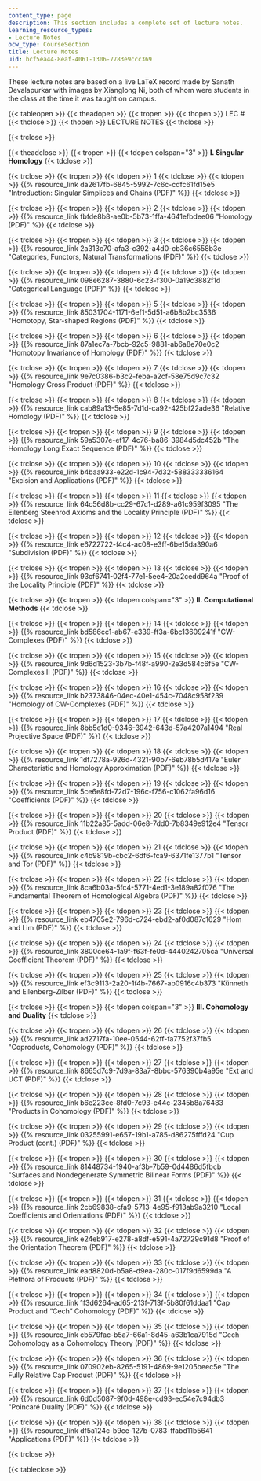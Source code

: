 ```yaml
---
content_type: page
description: This section includes a complete set of lecture notes.
learning_resource_types:
- Lecture Notes
ocw_type: CourseSection
title: Lecture Notes
uid: bcf5ea44-8eaf-4061-1306-7783e9ccc369
---
```


These lecture notes are based on a live LaTeX record made by Sanath Devalapurkar with images by Xianglong Ni, both of whom were students in the class at the time it was taught on campus.

{{< tableopen >}}
{{< theadopen >}}
{{< tropen >}}
{{< thopen >}}
LEC #
{{< thclose >}}
{{< thopen >}}
LECTURE NOTES
{{< thclose >}}

{{< trclose >}}

{{< theadclose >}}
{{< tropen >}}
{{< tdopen colspan="3" >}}
**I. Singular Homology**
{{< tdclose >}}

{{< trclose >}}
{{< tropen >}}
{{< tdopen >}}
1
{{< tdclose >}}
{{< tdopen >}}
{{% resource_link da2617fb-6845-5992-7c6c-cdfc61fd15e5 "Introduction: Singular Simplices and Chains (PDF)" %}}
{{< tdclose >}}

{{< trclose >}}
{{< tropen >}}
{{< tdopen >}}
2
{{< tdclose >}}
{{< tdopen >}}
{{% resource_link fbfde8b8-ae0b-5b73-1ffa-4641efbdee06 "Homology (PDF)" %}}
{{< tdclose >}}

{{< trclose >}}
{{< tropen >}}
{{< tdopen >}}
3
{{< tdclose >}}
{{< tdopen >}}
{{% resource_link 2a313c70-afa3-c392-a4d0-cb36c6558b3e "Categories, Functors, Natural Transformations (PDF)" %}}
{{< tdclose >}}

{{< trclose >}}
{{< tropen >}}
{{< tdopen >}}
4
{{< tdclose >}}
{{< tdopen >}}
{{% resource_link 098e6287-3880-6c23-f300-0a19c3882f1d "Categorical Language (PDF)" %}}
{{< tdclose >}}

{{< trclose >}}
{{< tropen >}}
{{< tdopen >}}
5
{{< tdclose >}}
{{< tdopen >}}
{{% resource_link 85031704-1171-6ef1-5d51-a6b8b2bc3536 "Homotopy, Star-shaped Regions (PDF)" %}}
{{< tdclose >}}

{{< trclose >}}
{{< tropen >}}
{{< tdopen >}}
6
{{< tdclose >}}
{{< tdopen >}}
{{% resource_link 87a1ec7a-7bcb-92c5-9881-ab6a8e70e0c2 "Homotopy Invariance of Homology (PDF)" %}}
{{< tdclose >}}

{{< trclose >}}
{{< tropen >}}
{{< tdopen >}}
7
{{< tdclose >}}
{{< tdopen >}}
{{% resource_link 9e7c0386-b3c2-feba-a2cf-58e75d9c7c32 "Homology Cross Product (PDF)" %}}
{{< tdclose >}}

{{< trclose >}}
{{< tropen >}}
{{< tdopen >}}
8
{{< tdclose >}}
{{< tdopen >}}
{{% resource_link cab89a13-5e85-7d1d-ca92-425bf22ade36 "Relative Homology (PDF)" %}}
{{< tdclose >}}

{{< trclose >}}
{{< tropen >}}
{{< tdopen >}}
9
{{< tdclose >}}
{{< tdopen >}}
{{% resource_link 59a5307e-ef17-4c76-ba86-3984d5dc452b "The Homology Long Exact Sequence (PDF)" %}}
{{< tdclose >}}

{{< trclose >}}
{{< tropen >}}
{{< tdopen >}}
10
{{< tdclose >}}
{{< tdopen >}}
{{% resource_link b4baa933-e22d-1c94-7d32-588333336164 "Excision and Applications (PDF)" %}}
{{< tdclose >}}

{{< trclose >}}
{{< tropen >}}
{{< tdopen >}}
11
{{< tdclose >}}
{{< tdopen >}}
{{% resource_link 64c56d8b-cc29-67c1-d289-a61c959f3095 "The Eilenberg Steenrod Axioms and the Locality Principle (PDF)" %}}
{{< tdclose >}}

{{< trclose >}}
{{< tropen >}}
{{< tdopen >}}
12
{{< tdclose >}}
{{< tdopen >}}
{{% resource_link e6722722-f4c4-ac08-e3ff-6be15da390a6 "Subdivision (PDF)" %}}
{{< tdclose >}}

{{< trclose >}}
{{< tropen >}}
{{< tdopen >}}
13
{{< tdclose >}}
{{< tdopen >}}
{{% resource_link 93cf6741-02f4-77e1-5ee4-20a2cedd964a "Proof of the Locality Principle (PDF)" %}}
{{< tdclose >}}

{{< trclose >}}
{{< tropen >}}
{{< tdopen colspan="3" >}}
**II. Computational Methods**
{{< tdclose >}}

{{< trclose >}}
{{< tropen >}}
{{< tdopen >}}
14
{{< tdclose >}}
{{< tdopen >}}
{{% resource_link bd586cc1-ab67-e339-ff3a-6bc13609241f "CW-Complexes (PDF)" %}}
{{< tdclose >}}

{{< trclose >}}
{{< tropen >}}
{{< tdopen >}}
15
{{< tdclose >}}
{{< tdopen >}}
{{% resource_link 9d6d1523-3b7b-f48f-a990-2e3d584c6f5e "CW-Complexes II (PDF)" %}}
{{< tdclose >}}

{{< trclose >}}
{{< tropen >}}
{{< tdopen >}}
16
{{< tdclose >}}
{{< tdopen >}}
{{% resource_link b2373846-04ec-40e1-454c-7048c958f239 "Homology of CW-Complexes (PDF)" %}}
{{< tdclose >}}

{{< trclose >}}
{{< tropen >}}
{{< tdopen >}}
17
{{< tdclose >}}
{{< tdopen >}}
{{% resource_link 8bb5e1d0-9346-3942-643d-57a4207a1494 "Real Projective Space (PDF)" %}}
{{< tdclose >}}

{{< trclose >}}
{{< tropen >}}
{{< tdopen >}}
18
{{< tdclose >}}
{{< tdopen >}}
{{% resource_link 1df7278a-926d-4321-90b7-6eb78b5d417e "Euler Characteristic and Homology Approximation (PDF)" %}}
{{< tdclose >}}

{{< trclose >}}
{{< tropen >}}
{{< tdopen >}}
19
{{< tdclose >}}
{{< tdopen >}}
{{% resource_link 5ce6e8fd-72d7-196c-f756-c1062fa96d16 "Coefficients (PDF)" %}}
{{< tdclose >}}

{{< trclose >}}
{{< tropen >}}
{{< tdopen >}}
20
{{< tdclose >}}
{{< tdopen >}}
{{% resource_link 11b22a85-5add-06e8-7dd0-7b8349e912e4 "Tensor Product (PDF)" %}}
{{< tdclose >}}

{{< trclose >}}
{{< tropen >}}
{{< tdopen >}}
21
{{< tdclose >}}
{{< tdopen >}}
{{% resource_link c4b9819b-cbc2-6df6-fca9-6371fe1377b1 "Tensor and Tor (PDF)" %}}
{{< tdclose >}}

{{< trclose >}}
{{< tropen >}}
{{< tdopen >}}
22
{{< tdclose >}}
{{< tdopen >}}
{{% resource_link 8ca6b03a-5fc4-5771-4ed1-3e189a82f076 "The Fundamental Theorem of Homological Algebra (PDF)" %}}
{{< tdclose >}}

{{< trclose >}}
{{< tropen >}}
{{< tdopen >}}
23
{{< tdclose >}}
{{< tdopen >}}
{{% resource_link eb4705e2-796d-c724-ebd2-af0d087c1629 "Hom and Lim (PDF)" %}}
{{< tdclose >}}

{{< trclose >}}
{{< tropen >}}
{{< tdopen >}}
24
{{< tdclose >}}
{{< tdopen >}}
{{% resource_link 3800ce64-1a9f-f63f-fe0d-4440242705ca "Universal Coefficient Theorem (PDF)" %}}
{{< tdclose >}}

{{< trclose >}}
{{< tropen >}}
{{< tdopen >}}
25
{{< tdclose >}}
{{< tdopen >}}
{{% resource_link ef3c9113-2a20-1f4b-7667-ab0916c4b373 "Künneth and Eilenberg-Zilber (PDF)" %}}
{{< tdclose >}}

{{< trclose >}}
{{< tropen >}}
{{< tdopen colspan="3" >}}
**III. Cohomology and Duality**
{{< tdclose >}}

{{< trclose >}}
{{< tropen >}}
{{< tdopen >}}
26
{{< tdclose >}}
{{< tdopen >}}
{{% resource_link ad2717fa-10ee-0544-62ff-fa7752f37fb5 "Coproducts, Cohomology (PDF)" %}}
{{< tdclose >}}

{{< trclose >}}
{{< tropen >}}
{{< tdopen >}}
27
{{< tdclose >}}
{{< tdopen >}}
{{% resource_link 8665d7c9-7d9a-83a7-8bbc-576390b4a95e "Ext and UCT (PDF)" %}}
{{< tdclose >}}

{{< trclose >}}
{{< tropen >}}
{{< tdopen >}}
28
{{< tdclose >}}
{{< tdopen >}}
{{% resource_link b6e223ce-8fd0-7c93-e44c-2345b8a76483 "Products in Cohomology (PDF)" %}}
{{< tdclose >}}

{{< trclose >}}
{{< tropen >}}
{{< tdopen >}}
29
{{< tdclose >}}
{{< tdopen >}}
{{% resource_link 03255991-e657-19b1-a785-d86275fffd24 "Cup Product (cont.) (PDF)" %}}
{{< tdclose >}}

{{< trclose >}}
{{< tropen >}}
{{< tdopen >}}
30
{{< tdclose >}}
{{< tdopen >}}
{{% resource_link 81448734-1940-af3b-7b59-0d4486d5fbcb "Surfaces and Nondegenerate Symmetric Bilinear Forms (PDF)" %}}
{{< tdclose >}}

{{< trclose >}}
{{< tropen >}}
{{< tdopen >}}
31
{{< tdclose >}}
{{< tdopen >}}
{{% resource_link 2cb69838-cfa9-5713-4e95-f913ab9a3210 "Local Coefficients and Orientations (PDF)" %}}
{{< tdclose >}}

{{< trclose >}}
{{< tropen >}}
{{< tdopen >}}
32
{{< tdclose >}}
{{< tdopen >}}
{{% resource_link e24eb917-e278-a8df-e591-4a72729c91d8 "Proof of the Orientation Theorem (PDF)" %}}
{{< tdclose >}}

{{< trclose >}}
{{< tropen >}}
{{< tdopen >}}
33
{{< tdclose >}}
{{< tdopen >}}
{{% resource_link ead8820d-b5a8-d9ea-280c-017f9d6599da "A Plethora of Products (PDF)" %}}
{{< tdclose >}}

{{< trclose >}}
{{< tropen >}}
{{< tdopen >}}
34
{{< tdclose >}}
{{< tdopen >}}
{{% resource_link 1f3d6264-ad65-213f-713f-5b80f61ddaa1 "Cap Product and “Cech” Cohomology (PDF)" %}}
{{< tdclose >}}

{{< trclose >}}
{{< tropen >}}
{{< tdopen >}}
35
{{< tdclose >}}
{{< tdopen >}}
{{% resource_link cb579fac-b5a7-66a1-8d45-a63b1ca7915d "Cech Cohomology as a Cohomology Theory (PDF)" %}}
{{< tdclose >}}

{{< trclose >}}
{{< tropen >}}
{{< tdopen >}}
36
{{< tdclose >}}
{{< tdopen >}}
{{% resource_link 070902eb-8265-5191-4869-9e1205beec5e "The Fully Relative Cap Product (PDF)" %}}
{{< tdclose >}}

{{< trclose >}}
{{< tropen >}}
{{< tdopen >}}
37
{{< tdclose >}}
{{< tdopen >}}
{{% resource_link 6d0d5087-9f0d-498e-cd93-ec54e7c94db3 "Poincaré Duality (PDF)" %}}
{{< tdclose >}}

{{< trclose >}}
{{< tropen >}}
{{< tdopen >}}
38
{{< tdclose >}}
{{< tdopen >}}
{{% resource_link df5a124c-b9ce-127b-0783-ffabd11b5641 "Applications (PDF)" %}}
{{< tdclose >}}

{{< trclose >}}

{{< tableclose >}}